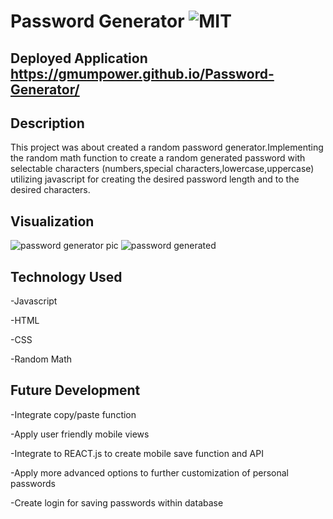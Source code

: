 # Password Generator ![MIT](https://img.shields.io/badge/license-MIT-green)

## Deployed Application https://gmumpower.github.io/Password-Generator/

  ## Description 
This project was about created a random password generator.Implementing the random math function to create a random generated password with selectable characters (numbers,special characters,lowercase,uppercase) utilizing javascript for creating the desired password length and to the desired characters.

  ## Visualization
![password generator pic](https://user-images.githubusercontent.com/60993926/154732525-c445ee1a-1a62-46b0-a3a2-1c50612c211b.png)
![password generated](https://user-images.githubusercontent.com/60993926/155413915-0441e50c-2690-4c4c-b081-ae9ae4d0ce65.png)

  ## Technology Used
-Javascript

-HTML

-CSS

-Random Math

  ## Future Development
-Integrate  copy/paste  function

-Apply user friendly mobile views

-Integrate to REACT.js to create mobile save function and API

-Apply more advanced options to further customization of personal passwords

-Create login for saving passwords within database
